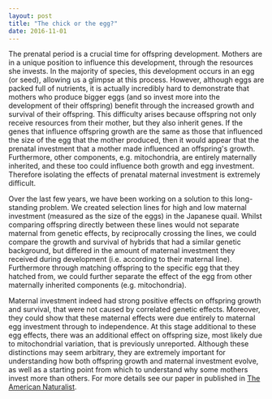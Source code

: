 ```yaml
---
layout: post
title: "The chick or the egg?"
date: 2016-11-01
---
```


The prenatal period is a crucial time for offspring development. Mothers are in a unique position to influence this development, through the resources she invests. In the majority of species, this development occurs in an egg (or seed), allowing us a glimpse at this process. However, although eggs are packed full of nutrients, it is actually incredibly hard to demonstrate that mothers who produce bigger eggs (and so invest more into the development of their offspring) benefit through the increased growth and survival of their offspring. This difficulty arises because offspring not only receive resources from their mother, but they also inherit genes. If the genes that influence offspring growth are the same as those that influenced the size of the egg that the mother produced, then it would appear that the prenatal investment that a mother made influenced an offspring's growth. Furthermore, other components, e.g. mitochondria, are entirely maternally inherited, and these too could influence both growth and egg investment. Therefore isolating the effects of prenatal maternal investment is extremely difficult.
 
Over the last few years, we have been working on a solution to this long-standing problem. We created selection lines for high and low maternal investment (measured as the size of the eggs) in the Japanese quail. Whilst comparing offspring directly between these lines would not separate maternal from genetic effects, by reciprocally crossing the lines, we could compare the growth and survival of hybrids that had a similar genetic background, but differed in the amount of maternal investment they received during development (i.e. according to their maternal line). Furthermore through matching offspring to the specific egg that they hatched from, we could further separate the effect of the egg from other maternally inherited components (e.g. mitochondria).
 
Maternal investment indeed had strong positive effects on offspring growth and survival, that were not caused by correlated genetic effects. Moreover, they could show that these maternal effects were due entirely to maternal egg investment through to independence. At this stage additional to these egg effects, there was an additional effect on offspring size, most likely due to mitochondrial variation, that is previously unreported. Although these distinctions may seem arbitrary, they are extremely important for understanding how both offspring growth and maternal investment evolve, as well as a starting point from which to understand why some mothers invest more than others. For more details see our paper in published in [The American Naturalist](https://www.journals.uchicago.edu/doi/abs/10.1086/688918).